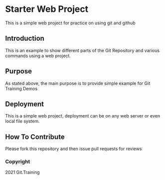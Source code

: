 # Starter Web Project

This is a simple web project for practice on using git and github

## Introduction

This is an example to show different parts of the Git Repository and various commands using a web project.

## Purpose

As stated above, the main purpose is to provide simple example for Git Training Demos

## Deployment

This is a simple web project, deployment can be on any web server or even local file system.

## How To Contribute

Please fork this repository and then issue pull requests for reviews


### Copyright

2021 Git.Training
